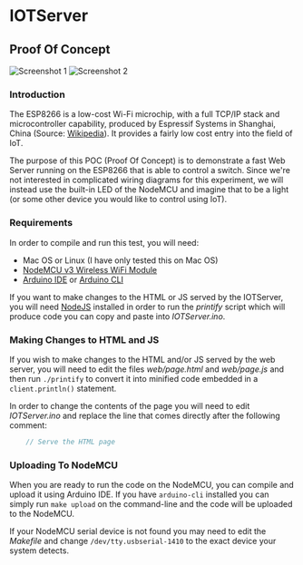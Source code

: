 # IOTServer
## Proof Of Concept

![Screenshot 1](/images/screenshot1.png)
![Screenshot 2](/images/screenshot2.png)


### Introduction

The ESP8266 is a low-cost Wi-Fi microchip, with a full TCP/IP stack and
microcontroller capability, produced by Espressif Systems in Shanghai, China
(Source: [Wikipedia](https://en.wikipedia.org/wiki/ESP8266)). It provides a
fairly low cost entry into the field of IoT.

The purpose of this POC (Proof Of Concept) is to demonstrate a fast Web Server
running on the ESP8266 that is able to control a switch. Since we're not
interested in complicated wiring diagrams for this experiment, we will instead
use the built-in LED of the NodeMCU and imagine that to be a light (or some
other device you would like to control using IoT).


### Requirements

In order to compile and run this test, you will need:
* Mac OS or Linux (I have only tested this on Mac OS)
* [NodeMCU v3 Wireless WiFi Module](http://www.nodemcu.com/index_en.html)
* [Arduino IDE](https://www.arduino.cc/en/Main/Software) or [Arduino CLI](https://github.com/arduino/arduino-cli)

If you want to make changes to the HTML or JS served by the IOTServer, you will
need [NodeJS](https://nodejs.org/en/) installed in order to run the *printify*
script which will produce code you can copy and paste into  *IOTServer.ino*.


### Making Changes to HTML and JS

If you wish to make changes to the HTML and/or JS served by the web server, you
will need to edit the files *web/page.html* and *web/page.js* and then run
`./printify` to convert it into minified code embedded in a `client.println()`
statement.

In order to change the contents of the page you will need to edit
*IOTServer.ino* and replace the line that comes directly after the following
comment:
```cpp
    // Serve the HTML page
```


### Uploading To NodeMCU

When you are ready to run the code on the NodeMCU, you can compile and
upload it using Arduino IDE. If you have `arduino-cli` installed you can simply
run `make upload` on the command-line and the code will be uploaded to the
NodeMCU.

If your NodeMCU serial device is not found you may need to edit the *Makefile*
and change `/dev/tty.usbserial-1410` to the exact device your system detects.
